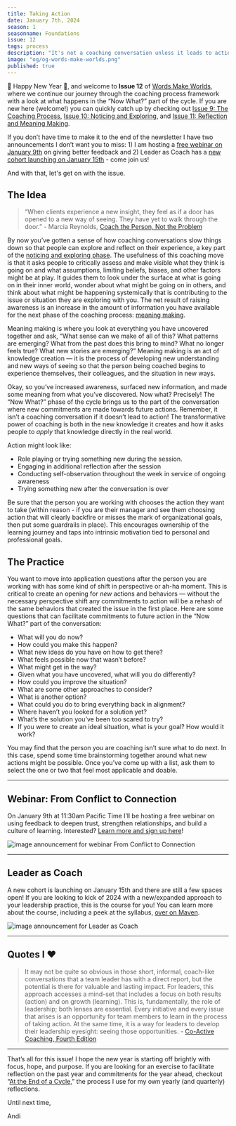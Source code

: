 ```yaml
---
title: Taking Action
date: January 7th, 2024
season: 1
seasonname: Foundations
issue: 12
tags: process
description: "It's not a coaching conversation unless it leads to action! A look at what happens in the application phase of the coaching process."
image: "og/og-words-make-worlds.png"
published: true
---
```


🎊 Happy New Year 🎊, and welcome to **Issue 12** of [Words Make Worlds](https://methodandmatter.com/words-make-worlds/), where we continue our journey through the coaching process framework with a look at what happens in the “Now What?” part of the cycle. If you are new here (welcome!) you can quickly catch up by checking out [Issue 9: The Coaching Process](https://methodandmatter.com/words-make-worlds/009/), [Issue 10: Noticing and Exploring](https://methodandmatter.com/words-make-worlds/010/), and [Issue 11: Reflection and Meaning Making](https://methodandmatter.com/words-make-worlds/011/).

If you don’t have time to make it to the end of the newsletter I have two announcements I don’t want you to miss: 1) I am hosting a [free webinar on January 9th](https://methodandmatter.com/feedback/) on giving better feedback and 2) Leader as Coach has a [new cohort launching on January 15th](https://maven.com/andrea-mignolo/leader-as-coach) - come join us!

And with that, let's get on with the issue.

## The Idea
> “When clients experience a new insight, they feel as if a door has opened to a new way of seeing. They have yet to walk through the door.”  - Marcia Reynolds, [Coach the Person, Not the Problem](https://bookshop.org/p/books/coach-the-person-not-the-problem-a-guide-to-using-reflective-inquiry-marcia-reynolds/13045008?ean=9781523087839)

By now you’ve gotten a sense of how coaching conversations slow things down so that people can explore and reflect on their experience, a key part of the [noticing and exploring phase](https://methodandmatter.com/words-make-worlds/010/). The usefulness of this coaching move is that it asks people to critically assess and make visible what they think is going on and what assumptions, limiting beliefs, biases, and other factors might be at play. It guides them to look under the surface at what is going on in their inner world, wonder about what might be going on in others, and  think about what might be happening systemically that is contributing to the issue or situation they are exploring with you. The net result of raising awareness is an increase in the amount of information you have available for the next phase of the coaching process: [meaning making](https://methodandmatter.com/words-make-worlds/011/).

Meaning making is where you look at everything you have uncovered together and ask, “What sense can we make of all of this? What patterns are emerging? What from the past does this bring to mind? What no longer feels true? What new stories are emerging?” Meaning making is an act of knowledge creation &mdash; it is the process of developing new understanding and new ways of seeing so that the person being coached begins to experience themselves, their colleagues, and the situation in new ways.

Okay, so you’ve increased awareness, surfaced new information, and made some meaning from what you’ve discovered. Now what? Precisely! The “Now What?” phase of the cycle brings us to the part of the conversation where new commitments are made towards future actions. Remember, it isn’t a coaching conversation if it doesn’t lead to action! The transformative power of coaching is both in the new knowledge it creates and how it asks people to _apply_ that knowledge directly in the real world.

Action might look like:

- Role playing or trying something new during the session.
- Engaging in additional reflection after the session
- Conducting self-observation throughout the week in service of ongoing awareness
- Trying something new after the conversation is over

Be sure that the person you are working with chooses the action they want to take (within reason - if you are their manager and see them choosing action that will clearly backfire or misses the mark of organizational goals, then put some guardrails in place). This encourages ownership of the learning journey and taps into intrinsic motivation tied to personal and professional goals.

## The Practice
You want to move into application questions after the person you are working with has some kind of shift in perspective or ah-ha moment. This is critical to create an opening for _new_ actions and behaviors &mdash; without the necessary perspective shift any commitments to action will be a rehash of the same behaviors that created the issue in the first place. Here are some questions that can facilitate commitments to future action in the “Now What?” part of the conversation:

- What will you do now?
- How could you make this happen?
- What new ideas do you have on how to get there?
- What feels possible now that wasn’t before?
- What might get in the way?
- Given what you have uncovered, what will you do differently?
- How could you improve the situation?
- What are some other approaches to consider?
- What is another option?
- What could you do to bring everything back in alignment?
- Where haven’t you looked for a solution yet?
- What’s the solution you’ve been too scared to try?
- If you were to create an ideal situation, what is your goal? How would it work?

You may find that the person you are coaching isn’t sure what to do next. In this case, spend some time brainstorming together around what new actions might be possible. Once you’ve come up with a list, ask them to select the one or two that feel most applicable and doable.

---

## Webinar: From Conflict to Connection
On January 9th at 11:30am Pacific Time I’ll be hosting a free webinar on using feedback to deepen trust, strengthen relationships, and build a culture of learning. Interested? [Learn more and sign up here](https://methodandmatter.com/feedback/)!

![image announcement for webinar From Conflict to Connection](zoom-announcement-feedback.png)

---

## Leader as Coach
A new cohort is launching on January 15th and there are still a few spaces open! If you are looking to kick of 2024 with a new/expanded approach to your leadership practice, this is the course for you! You can learn more about the course, including a peek at the syllabus, [over on Maven](https://maven.com/andrea-mignolo/leader-as-coach).

![image announcement for Leader as Coach](og/leader-as-coach-2.png)

---

## Quotes I ❤️
> It may not be quite so obvious in those short, informal, coach-like conversations that a team leader has with a direct report, but the potential is there for valuable and lasting impact. For leaders, this approach accesses a mind-set that includes a focus on both results (action) and on growth (learning). This is, fundamentally, the role of leadership; both lenses are essential. Every initiative and every issue that arises is an opportunity for team members to learn in the process of taking action. At the same time, it is a way for leaders to develop their leadership eyesight: seeing those opportunities. - [Co-Active Coaching, Fourth Edition](https://bookshop.org/p/books/co-active-coaching-the-proven-framework-for-transformative-conversations-at-work-and-in-life-karen-kimsey-house/7897923?ean=9781473674981)

---

That’s all for this issue! I hope the new year is starting off brightly with focus, hope, and purpose. If you are looking for an exercise to facilitate reflection on the past year and commitments for the year ahead, checkout “[At the End of a Cycle,](https://methodandmatter.com/writing/guides/end-of-a-cycle/)” the process I use for my own yearly (and quarterly) reflections.

Until next time,

Andi
